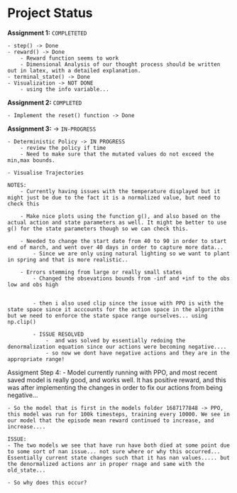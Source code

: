 # Project Status

**Assignment 1:** `COMPLETETED`

    - step() -> Done
    - reward() -> Done
        - Reward function seems to work
        - Dimensional Analysis of our thought process should be written out in latex, with a detailed explanation.
    - terminal_state() -> Done
    - Visualization -> NOT DONE
        - using the info variable...

**Assignment 2:** `COMPLETED`

    - Implement the reset() function -> Done

**Assignment 3:** -> `IN-PROGRESS`

    - Deterministic Policy -> IN PROGRESS
        - review the policy if time 
        - Need to make sure that the mutated values do not exceed the min,max bounds.

    - Visualise Trajectories

    NOTES:
        - Currently having issues with the temperature displayed but it might just be due to the fact it is a normalized value, but need to check this

        - Make nice plots using the function g(), and also based on the actual action and state parameters as well. It might be better to use g() for the state parameters though so we can check this.

        - Needed to change the start date from 40 to 90 in order to start end of march, and went over 40 days in order to capture more data...
            - Since we are only using natural lighting so we want to plant in spring and that is more realistic..
        
        - Errors stemming from large or really small states
            - Changed the obsevations bounds from -inf and +inf to the obs low and obs high


            - then i also used clip since the issue with PPO is with the state space since it acccounts for the action space in the algorithm but we need to enforce the state space range ourselves... using np.clip()

            - ISSUE RESOLVED
                -  and was solved by essentially redoing the denormalization equation since our actions were becoming negative....
                - so now we dont have negative actions and they are in the appropriate range!
    

Assigment Step 4:
    - Model currently running with PPO, and most recent saved model is really good, and works well. It has positive reward, and this was after implementing the changes in order to fix our actions from being negative...   

    - So the model that is first in the models folder 1687177848 -> PPO, this model was run for 100k timesteps, training every 10000. We see in our model that the episode mean reward continued to increase, and increase....

    ISSUE:
    - The two models we see that have run have both died at some point due to some sort of nan issue... not sure where or why this occurred... Essentially current state changes such that it has nan values..... but the denormalized actions anr in proper rnage and same with the old_state...

    - So why does this occur?